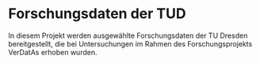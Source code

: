 # Forschungsdaten der TUD

In diesem Projekt werden ausgewählte Forschungsdaten der TU Dresden bereitgestellt, die bei Untersuchungen im Rahmen des Forschungsprojekts VerDatAs erhoben wurden.
